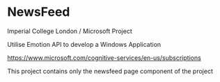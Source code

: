 # NewsFeed

Imperial College London / Microsoft Project

Utilise Emotion API to develop a Windows Application

https://www.microsoft.com/cognitive-services/en-us/subscriptions

This project contains only the newsfeed page component of the project
